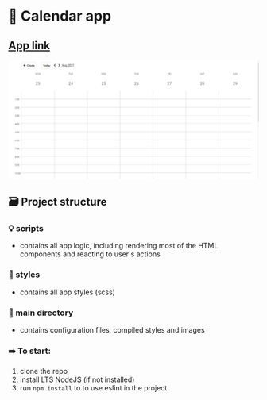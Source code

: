 # 📅 Calendar app

## [App link](https://art-litv.github.io/calendar)

<img src="./app.png" alt="drawing" width="700"/>

## 🗃️ Project structure

### 💡 scripts

-   contains all app logic, including rendering most of the HTML components and reacting to user's actions

### 💅 styles

-   contains all app styles (scss)

### 📁 main directory

-   contains configuration files, compiled styles and images

### ➡️ To start:

1. clone the repo
2. install LTS [NodeJS](https://nodejs.org/en/) (if not installed)
3. run `npm install` to to use eslint in the project
